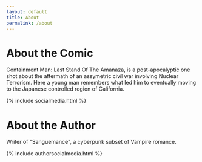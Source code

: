 ```yaml
---
layout: default
title: About
permalink: /about
---
```

# About the Comic

Containment Man: Last Stand Of The Amanaza, is a post-apocalyptic one shot about the aftermath of an assymetric civil war involving Nuclear Terrorism. Here a young man remembers what led him to eventually moving to the Japanese controlled region of California.

{% include socialmedia.html %}

# About the Author

Writer of "Sanguemance", a cyberpunk subset of Vampire romance.

{% include authorsocialmedia.html %}

